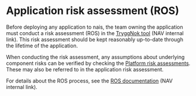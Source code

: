 # Application risk assessment (ROS)

Before deploying any application to nais, the team owning the application must conduct a risk assessment (ROS) in the [TryggNok tool](https://apps.powerapps.com/play/f8517640-ea01-46e2-9c09-be6b05013566)  (NAV internal link). This risk assessment should be kept reasonably up-to-date through the lifetime of the application.

When conducting the risk assessment, any assumptions about underlying component risks can be verified by checking the [Platform risk assessments](app-ros.md). These may also be referred to in the application risk assessment.

For details about the ROS process, see the [ROS documentation](https://navno.sharepoint.com/sites/intranett-it/SitePages/IT-sikkerhet-og-risikovurderinger.aspx) (NAV internal link).

